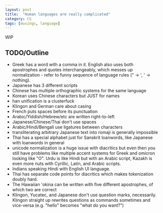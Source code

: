 ```yaml
---
layout: post
title:  "Human languages are really complicated"
category: CS
tags: [musings, language]
---
```


WIP

## TODO/Outline
- Greek has a word with a comma in it. English also uses both apostrophes and quotes interchangeably, which messes up normalization - refer to funny sequence of language rules (" -> ', ' -> nothing).
- Japanese has 3 different scripts
- Chinese has multiple orthographic systems for the same language
- Korean uses Chinese characters but JUST for names
- han unification is a clusterfuck
- Klingon and German care about casing
- French puts spaces before its punctuation
- Arabic/Yiddish/Hebrew/etc are written right-to-left
- Japanese/Chinese/Thai don't use spaces
- Arabic/Hindi/Bengali use ligatures between characters
- transliterating arbitrary Japanese text into romaji is generally impossible
- Thai has a special alphabet just for Sanskrit loanwords, like Japanese with loanwords in general
- unicode normalization is a huge issue with diacritics but even then you still have problems like multiple accent systems for Greek and omicron looking like "O". Urdu is like Hindi but with an Arabic script, Kazakh is even more nuts with Cyrillic, Latin, and Arabic scripts.
- Indians speaking Hindi with English UI language.
- Thai has separate code points for diacritics which makes tokenization doubly hard.
- The Hawaiian 'okina can be written with five different apostrophes, of which two are correct
- Klingon, Yucatec, and Japanese don't use question marks, necessarily. Klingon straight up rewrites questions as commands sometimes and vice-versa (e.g. "hello" becomes "what do you want?")
